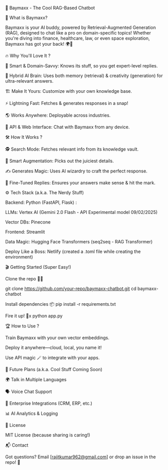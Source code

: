🤖 Baymaxx - The Cool RAG-Based Chatbot

🚀 What is Baymaxx?

Baymaxx is your AI buddy, powered by Retrieval-Augmented Generation (RAG), designed to chat like a pro on domain-specific topics! Whether you're diving into finance, healthcare, law, or even space exploration, Baymaxx has got your back! 🌍🚀

🔥 Why You'll Love It ?

🧠 Smart & Domain-Savvy: Knows its stuff, so you get expert-level replies.

🤝 Hybrid AI Brain: Uses both memory (retrieval) & creativity (generation) for ultra-relevant answers.

🏗️ Make It Yours: Customize with your own knowledge base.

⚡ Lightning Fast: Fetches & generates responses in a snap!

🌎 Works Anywhere: Deployable across industries.

📡 API & Web Interface: Chat with Baymaxx from any device.

🛠️ How It Works ?

🕵️ Search Mode: Fetches relevant info from its knowledge vault.

🧩 Smart Augmentation: Picks out the juiciest details.

✍️ Generates Magic: Uses AI wizardry to craft the perfect response.

🎯 Fine-Tuned Replies: Ensures your answers make sense & hit the mark.

⚙️ Tech Stack (a.k.a. The Nerdy Stuff)

Backend: Python (FastAPI, Flask) :

LLMs: Vertex AI (Gemini 2.0 Flash - API Experimental model 09/02/2025)

Vector DBs: Pinecone

Frontend: Streamlit

Data Magic: Hugging Face Transformers (seq2seq - RAG Transformer)

Deploy Like a Boss: Netlify (created a .toml file while creating the environment)

🎬 Getting Started (Super Easy!)

Clone the repo 🧑‍💻

git clone https://github.com/your-repo/baymaxx-chatbot.git
cd baymaxx-chatbot

Install dependencies 📦
pip install -r requirements.txt

Fire it up! 🚀x
python app.py

🏆 How to Use ?

Train Baymaxx with your own vector embeddings.

Deploy it anywhere—cloud, local, you name it!

Use API magic 🪄 to integrate with your apps.

🔮 Future Plans (a.k.a. Cool Stuff Coming Soon)

🌍 Talk in Multiple Languages

🗣️ Voice Chat Support

🏢 Enterprise Integrations (CRM, ERP, etc.)

📊 AI Analytics & Logging

📜 License

MIT License (because sharing is caring!)

📬 Contact

Got questions? Email [rajitkumar962@gmail.com] or drop an issue in the repo! 💌

